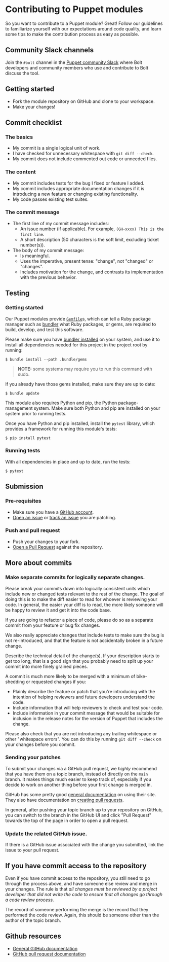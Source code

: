 # Contributing to Puppet modules

So you want to contribute to a Puppet module? Great! Follow our guidelines
to familiarize yourself with our expectations around code quality, and learn some tips
to make the contribution process as easy as possible.

## Community Slack channels

Join the `#bolt` channel in the [Puppet community
Slack](https://slack.puppet.com/) where Bolt developers and community members
who use and contribute to Bolt discuss the tool.

## Getting started

- Fork the module repository on GitHub and clone to your workspace.
- Make your changes!

## Commit checklist

### The basics

- My commit is a single logical unit of work.
- I have checked for unnecessary whitespace with `git diff --check`.
- My commit does not include commented out code or unneeded files.

### The content

- My commit includes tests for the bug I fixed or feature I added.
- My commit includes appropriate documentation changes if it is introducing a
  new feature or changing existing functionality.
- My code passes existing test suites.

### The commit message

- The first line of my commit message includes:
  - An issue number (if applicable). For example, `(GH-xxxx) This is the first line`.
  - A short description (50 characters is the soft limit, excluding ticket
    number(s)).
- The body of my commit message:
  - Is meaningful.
  - Uses the imperative, present tense: "change", not "changed" or "changes".
  - Includes motivation for the change, and contrasts its implementation with
    the previous behavior.

## Testing

### Getting started

Our Puppet modules provide [`Gemfile`](./Gemfile)s, which can tell a Ruby
package manager such as [bundler](http://bundler.io/) what Ruby packages, or
gems, are required to build, develop, and test this software.

Please make sure you have [bundler
installed](http://bundler.io/#getting-started) on your system, and use it
to install all dependencies needed for this project in the project root by
running:

```shell
$ bundle install --path .bundle/gems
```

> **NOTE:** some systems may require you to run this command with sudo.

If you already have those gems installed, make sure they are up to date:

```shell
$ bundle update
```

This module also requires Python and pip, the Python package-management
system. Make sure both Python and pip are installed on your system
prior to running tests.

Once you have Python and pip installed, install the `pytest` library,
which provides a framework for running this module's tests:

```shell
$ pip install pytest
```

### Running tests

With all dependencies in place and up to date, run the tests:

```shell
$ pytest
```

## Submission

### Pre-requisites

- Make sure you have a [GitHub account](https://github.com/join).
- [Open an
  issue](https://github.com/puppetlabs/puppetlabs-python_task_helper/issues/new/choose)
  or [track an
  issue](https://github.com/puppetlabs/puppetlabs-python_task_helper/issues) you are
  patching.

### Push and pull request

- Push your changes to your fork.
- [Open a Pull
  Request](https://github.com/puppetlabs/puppetlabs-python_task_helper/compare)
  against the repository.

## More about commits 

### Make separate commits for logically separate changes.

Please break your commits down into logically consistent units which include new
or changed tests relevant to the rest of the change. The goal of doing this is
to make the diff easier to read for whoever is reviewing your code. In general,
the easier your diff is to read, the more likely someone will be happy to review
it and get it into the code base.

If you are going to refactor a piece of code, please do so as a separate commit
from your feature or bug fix changes.

We also really appreciate changes that include tests to make sure the bug is not
re-introduced, and that the feature is not accidentally broken in a future change.

Describe the technical detail of the change(s). If your description starts to
get too long, that is a good sign that you probably need to split up your commit
into more finely grained pieces.

A commit is much more likely to be merged with a minimum of 
bike-shedding or requested changes if you:
- Plainly describe the feature or patch that you're introducing
  with the intention of helping reviewers and future developers understand
  the code.
- Include information that will help reviewers to check and test your code.
- Include information in your commit message that would be suitable for 
  inclusion in the release notes for the version of Puppet that includes the 
  change.

Please also check that you are not introducing any trailing whitespace or other
"whitespace errors". You can do this by running `git diff --check` on your
changes before you commit.

### Sending your patches

To submit your changes via a GitHub pull request, we _highly_ recommend that you
have them on a topic branch, instead of directly on the `main` branch. It makes things much
easier to keep track of, especially if you decide to work on another thing
before your first change is merged in.

GitHub has some pretty good [general documentation](http://help.github.com/) on
using their site. They also have documentation on [creating pull
requests](https://help.github.com/articles/creating-a-pull-request-from-a-fork/).

In general, after pushing your topic branch up to your repository on GitHub, you
can switch to the branch in the GitHub UI and click "Pull Request" towards the
top of the page in order to open a pull request.

### Update the related GitHub issue.

If there is a GitHub issue associated with the change you submitted, link the
issue to your pull request.

## If you have commit access to the repository

Even if you have commit access to the repository, you still need to go through
the process above, and have someone else review and merge in your changes. The
rule is that _all changes must be reviewed by a project developer that did not
write the code to ensure that all changes go through a code review process._

The record of someone performing the merge is the record that they performed the
code review. Again, this should be someone other than the author of the topic
branch.

## Github resources

- [General GitHub documentation](http://help.github.com/)
- [GitHub pull request
  documentation](http://help.github.com/send-pull-requests/)
